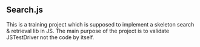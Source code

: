 Search.js
---------

This is a training project which is supposed to implement a skeleton search & retrieval lib in JS.
The main purpose of the project is to validate JSTestDriver not the code by itself.
